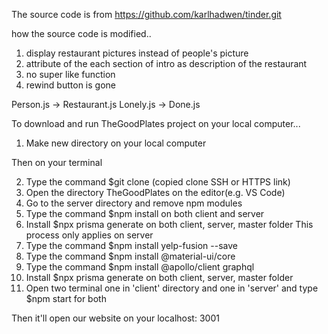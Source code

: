 The source code is from https://github.com/karlhadwen/tinder.git

how the source code is modified..

1. display restaurant pictures instead of people's picture 
2. attribute of the each section of intro as description of the restaurant 
3. no super like function 
4. rewind button is gone

Person.js -> Restaurant.js 
Lonely.js -> Done.js

To download and run TheGoodPlates project on your local computer...

1. Make new directory on your local computer

Then on your terminal

2. Type the command $git clone (copied clone SSH or HTTPS link)
3. Open the directory TheGoodPlates on the editor(e.g. VS Code)
4. Go to the server directory and remove npm modules
4. Type the command $npm install on both client and server 
5. Install $npx prisma generate on both client, server, master folder
This process only applies on server
6. Type the command $npm install yelp-fusion --save
7. Type the command $npm install @material-ui/core
8. Type the command $npm install @apollo/client graphql
9. Install $npx prisma generate on both client, server, master folder
10. Open two terminal one in 'client' directory and one in 'server' and type $npm start for both

Then it'll open our website on your localhost: 3001

